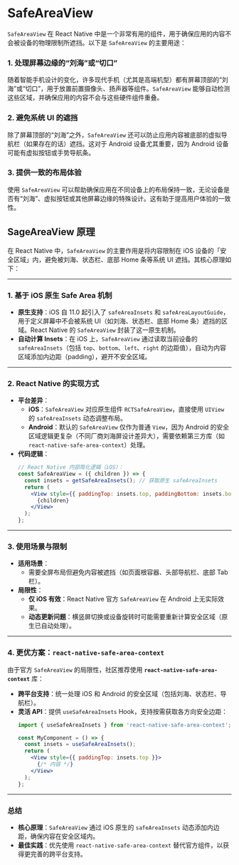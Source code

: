 # SafeAreaView
`SafeAreaView` 在 React Native 中是一个非常有用的组件，用于确保应用的内容不会被设备的物理限制所遮挡。以下是 `SafeAreaView` 的主要用途：

### 1. 处理屏幕边缘的“刘海”或“切口”
随着智能手机设计的变化，许多现代手机（尤其是高端机型）都有屏幕顶部的“刘海”或“切口”，用于放置前置摄像头、扬声器等组件。`SafeAreaView` 能够自动检测这些区域，并确保应用的内容不会与这些硬件组件重叠。

### 2. 避免系统 UI 的遮挡
除了屏幕顶部的“刘海”之外，`SafeAreaView` 还可以防止应用内容被底部的虚拟导航栏（如果存在的话）遮挡。这对于 Android 设备尤其重要，因为 Android 设备可能有虚拟按钮或手势导航条。

### 3. 提供一致的布局体验
使用 `SafeAreaView` 可以帮助确保应用在不同设备上的布局保持一致，无论设备是否有“刘海”、虚拟按钮或其他屏幕边缘的特殊设计。这有助于提高用户体验的一致性。

## SageAreaView 原理
在 React Native 中，`SafeAreaView` 的主要作用是将内容限制在 iOS 设备的「安全区域」内，避免被刘海、状态栏、底部 Home 条等系统 UI 遮挡。其核心原理如下：

---

### **1. 基于 iOS 原生 Safe Area 机制**
- **原生支持**：iOS 自 11.0 起引入了 `safeAreaInsets` 和 `safeAreaLayoutGuide`，用于定义屏幕中不会被系统 UI（如刘海、状态栏、底部 Home 条）遮挡的区域。React Native 的 `SafeAreaView` 封装了这一原生机制。
- **自动计算 Insets**：在 iOS 上，`SafeAreaView` 通过读取当前设备的 `safeAreaInsets`（包括 `top`、`bottom`、`left`、`right` 的边距值），自动为内容区域添加内边距（padding），避开不安全区域。

---

### **2. React Native 的实现方式**
- **平台差异**：
  - **iOS**：`SafeAreaView` 对应原生组件 `RCTSafeAreaView`，直接使用 `UIView` 的 `safeAreaInsets` 动态调整布局。
  - **Android**：默认的 `SafeAreaView` 仅作为普通 `View`，因为 Android 的安全区域逻辑更复杂（不同厂商刘海屏设计差异大），需要依赖第三方库（如 `react-native-safe-area-context`）处理。
- **代码逻辑**：
  ```jsx
  // React Native 内部简化逻辑（iOS）：
  const SafeAreaView = ({ children }) => {
    const insets = getSafeAreaInsets(); // 获取原生 safeAreaInsets
    return (
      <View style={{ paddingTop: insets.top, paddingBottom: insets.bottom }}>
        {children}
      </View>
    );
  };
  ```

---

### **3. 使用场景与限制**
- **适用场景**：
  - 需要全屏布局但避免内容被遮挡（如页面根容器、头部导航栏、底部 Tab 栏）。
- **局限性**：
  - **仅 iOS 有效**：React Native 官方 `SafeAreaView` 在 Android 上无实际效果。
  - **动态更新问题**：横竖屏切换或设备旋转时可能需要重新计算安全区域（原生已自动处理）。

---

### **4. 更优方案：`react-native-safe-area-context`**
由于官方 `SafeAreaView` 的局限性，社区推荐使用 **`react-native-safe-area-context`** 库：
- **跨平台支持**：统一处理 iOS 和 Android 的安全区域（包括刘海、状态栏、导航栏）。
- **灵活 API**：提供 `useSafeAreaInsets` Hook，支持按需获取各方向安全边距：
  ```jsx
  import { useSafeAreaInsets } from 'react-native-safe-area-context';
  
  const MyComponent = () => {
    const insets = useSafeAreaInsets();
    return (
      <View style={{ paddingTop: insets.top }}>
        {/* 内容 */}
      </View>
    );
  };
  ```

---

### **总结**
- **核心原理**：`SafeAreaView` 通过 iOS 原生的 `safeAreaInsets` 动态添加内边距，确保内容在安全区域内。
- **最佳实践**：优先使用 `react-native-safe-area-context` 替代官方组件，以获得更完善的跨平台支持。